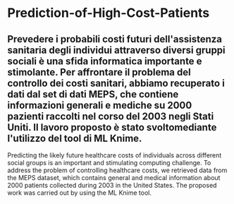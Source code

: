 # Prediction-of-High-Cost-Patients

Prevedere i probabili costi futuri dell'assistenza sanitaria degli individui attraverso diversi gruppi sociali è una sfida informatica importante e stimolante. Per affrontare il problema del controllo dei costi sanitari, abbiamo recuperato i dati dal set di dati MEPS, che contiene informazioni generali e mediche su 2000 pazienti raccolti nel corso del 2003 negli Stati Uniti. Il lavoro proposto è stato svoltomediante l'utilizzo del tool di ML Knime.
-----------------------------------------------------------------------------------------------------------------------------------------------------------------------
Predicting the likely future healthcare costs of individuals across different social groups is an important and stimulating computing challenge. To address the problem of controlling healthcare costs, we retrieved data from the MEPS dataset, which contains general and medical information about 2000 patients collected during 2003 in the United States. The proposed work was carried out by using the ML Knime tool.
